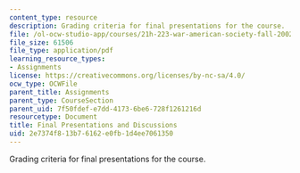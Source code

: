 ```yaml
---
content_type: resource
description: Grading criteria for final presentations for the course.
file: /ol-ocw-studio-app/courses/21h-223-war-american-society-fall-2002/2e7374f813b76162e0fb1d4ee7061350_war_presguid1202.pdf
file_size: 61506
file_type: application/pdf
learning_resource_types:
- Assignments
license: https://creativecommons.org/licenses/by-nc-sa/4.0/
ocw_type: OCWFile
parent_title: Assignments
parent_type: CourseSection
parent_uid: 7f50fdef-e7dd-4173-6be6-728f1261216d
resourcetype: Document
title: Final Presentations and Discussions
uid: 2e7374f8-13b7-6162-e0fb-1d4ee7061350
---
```

Grading criteria for final presentations for the course.